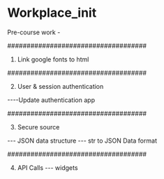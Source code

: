 # Workplace_init
Pre-course work -

####################################

1. Link google fonts to html

####################################

2. User & session authentication 

----Update authentication app

####################################

3. Secure source 

--- JSON data structure
--- str to JSON Data format

####################################

4. API Calls
 --- widgets